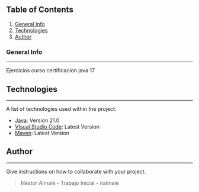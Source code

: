 ## Table of Contents
1. [General Info](#general-info)
2. [Technologies](#technologies)
3. [Author](#author)


### General Info
***
Ejercicios curso certificacion java 17

## Technologies
***
A list of technologies used within the project:
* [Java](https://www.java.com/es/): Version 21.0 
* [VIsual Studio Code](https://code.visualstudio.com/): Latest Version
* [Maven](https://maven.apache.org/): Latest Version
  
## Author
***
Give instructions on how to collaborate with your project.
> Néstor Almalé - Trabajo Inicial - nalmale

